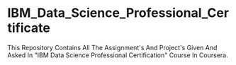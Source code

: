 # IBM_Data_Science_Professional_Certificate
This Repository Contains All The Assignment's And Project's Given And Asked In "IBM Data Science Professional Certification" Course In Coursera.
